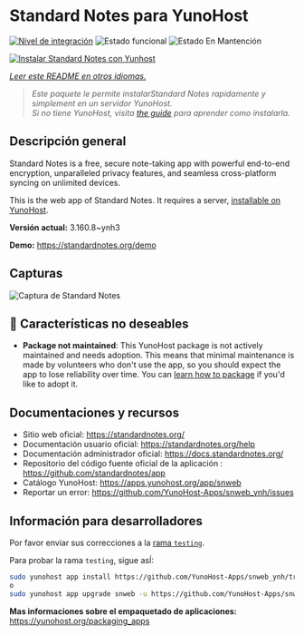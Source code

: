 <!--
Este archivo README esta generado automaticamente<https://github.com/YunoHost/apps/tree/master/tools/readme_generator>
No se debe editar a mano.
-->

# Standard Notes para YunoHost

[![Nivel de integración](https://apps.yunohost.org/badge/integration/snweb)](https://ci-apps.yunohost.org/ci/apps/snweb/)
![Estado funcional](https://apps.yunohost.org/badge/state/snweb)
![Estado En Mantención](https://apps.yunohost.org/badge/maintained/snweb)

[![Instalar Standard Notes con Yunhost](https://install-app.yunohost.org/install-with-yunohost.svg)](https://install-app.yunohost.org/?app=snweb)

*[Leer este README en otros idiomas.](./ALL_README.md)*

> *Este paquete le permite instalarStandard Notes rapidamente y simplement en un servidor YunoHost.*  
> *Si no tiene YunoHost, visita [the guide](https://yunohost.org/install) para aprender como instalarla.*

## Descripción general

Standard Notes is a free, secure note-taking app with powerful end-to-end encryption, unparalleled privacy features, and seamless cross-platform syncing on unlimited devices. 

This is the web app of Standard Notes. It requires a server, [installable on YunoHost](https://github.com/YunoHost-Apps/snserver_ynh).


**Versión actual:** 3.160.8~ynh3

**Demo:** <https://standardnotes.org/demo>

## Capturas

![Captura de Standard Notes](./doc/screenshots/standard_notes.png)

## :red_circle: Características no deseables

- **Package not maintained**: This YunoHost package is not actively maintained and needs adoption. This means that minimal maintenance is made by volunteers who don't use the app, so you should expect the app to lose reliability over time. You can [learn how to package](https://yunohost.org/packaging_apps_intro) if you'd like to adopt it.

## Documentaciones y recursos

- Sitio web oficial: <https://standardnotes.org/>
- Documentación usuario oficial: <https://standardnotes.org/help>
- Documentación administrador oficial: <https://docs.standardnotes.org/>
- Repositorio del código fuente oficial de la aplicación : <https://github.com/standardnotes/app>
- Catálogo YunoHost: <https://apps.yunohost.org/app/snweb>
- Reportar un error: <https://github.com/YunoHost-Apps/snweb_ynh/issues>

## Información para desarrolladores

Por favor enviar sus correcciones a la [rama `testing`](https://github.com/YunoHost-Apps/snweb_ynh/tree/testing).

Para probar la rama `testing`, sigue asÍ:

```bash
sudo yunohost app install https://github.com/YunoHost-Apps/snweb_ynh/tree/testing --debug
o
sudo yunohost app upgrade snweb -u https://github.com/YunoHost-Apps/snweb_ynh/tree/testing --debug
```

**Mas informaciones sobre el empaquetado de aplicaciones:** <https://yunohost.org/packaging_apps>
